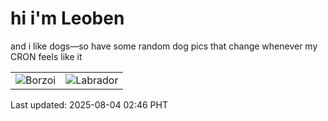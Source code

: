 # hi i'm Leoben

and i like dogs—so have some random dog pics that change whenever my CRON feels like it

|  |  |
|--------|----------|
| ![Borzoi](https://random-dog-vercel.vercel.app/api/random-borzoi?v=1754246817) | ![Labrador](https://random-dog-vercel.vercel.app/api/random-labrador?v=1754246817) |

Last updated: 2025-08-04 02:46 PHT
